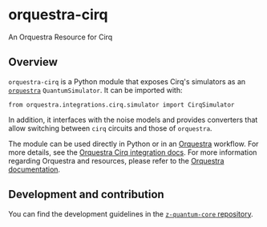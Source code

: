 # orquestra-cirq

An Orquestra Resource for Cirq

## Overview

`orquestra-cirq` is a Python module that exposes Cirq's simulators as an [`orquestra`](https://github.com/zapatacomputing/orquestra-quantum/blob/main/src/orquestra/quantum/api/backend.py) `QuantumSimulator`. It can be imported with:

```
from orquestra.integrations.cirq.simulator import CirqSimulator
```

In addition, it interfaces with the noise models and provides converters that allow switching between `cirq` circuits and those of `orquestra`.

The module can be used directly in Python or in an [Orquestra](https://www.orquestra.io) workflow.
For more details, see the [Orquestra Cirq integration docs](http://docs.orquestra.io/other-resources/framework-integrations/cirq/).
For more information regarding Orquestra and resources, please refer to the [Orquestra documentation](https://www.orquestra.io/docs).

## Development and contribution

You can find the development guidelines in the [`z-quantum-core` repository](https://github.com/zapatacomputing/z-quantum-core).
